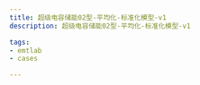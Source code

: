 ```yaml
---
title: 超级电容储能02型-平均化-标准化模型-v1
description: 超级电容储能02型-平均化-标准化模型-v1

tags:
- emtlab
- cases

---
```


<!-- import DocCardList from '@theme/DocCardList';

<DocCardList /> -->